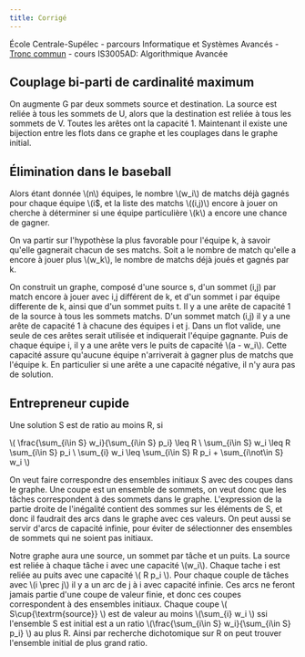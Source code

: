 ```yaml
---
title: Corrigé
---
```


École Centrale-Supélec - parcours Informatique et Systèmes Avancés - [Tronc commun](http://www.isia.ecp.fr/welcome_to_www_ecp_fr_cms_site_isia/isia___formation/cours_tronc_commun) - cours IS3005AD: Algorithmique Avancée

## Couplage bi-parti de cardinalité maximum

On augmente G par deux sommets source et destination. La source est reliée à tous les sommets de U, alors que la destination est reliée à tous les sommets de V. Toutes les arêtes ont la capacité 1. Maintenant il existe une bijection entre les flots dans ce graphe et les couplages dans le graphe initial.


## Élimination dans le baseball


Alors étant donnée \\(n\\) équipes, le nombre \\(w_i\\) de matchs déjà gagnés pour chaque équipe \\(i$, et la liste des matchs \\((i,j)\\) encore à jouer on cherche à déterminer si une équipe particulière \\(k\\) a encore une chance de gagner.  


On va partir sur l'hypothèse la plus favorable pour l'équipe k, à savoir qu'elle gagnerait chacun de ses matchs. Soit a le nombre de match qu'elle a encore à jouer plus \\(w_k\\), le nombre de matchs déjà joués et gagnés par k.

On construit un graphe, composé d'une source s, d'un sommet (i,j) par match encore à jouer avec i,j différent de k, et d'un sommet i par équipe differente de k, ainsi que d'un sommet puits t. Il y a une arête de capacité 1 de la source à tous les sommets matchs. D'un sommet match (i,j) il y a une arête de capacité 1 à chacune des équipes i et j.  Dans un flot valide, une seule de ces arêtes serait utilisée et indiquerait l'équipe gagnante. Puis de chaque équipe i, il y a une arête vers le puits de capacité \\(a - w_i\\).  Cette capacité assure qu'aucune équipe n'arriverait à gagner plus de matchs que l'équipe k.  En particulier si une arête a une capacité négative, il n'y aura pas de solution.

## Entrepreneur cupide

Une solution S est de ratio au moins R, si 

\\( 
	\frac{\sum_{i\in S} w_i}{\sum_{i\in S} p_i}  \leq R  \\
	\sum_{i\in S} w_i  \leq R  \sum_{i\in S} p_i \\
	\sum_{i} w_i \leq \sum_{i\in S} R p_i + \sum_{i\not\in S} w_i
\\)

On veut faire correspondre des ensembles initiaux S avec des coupes dans le graphe.  Une coupe est un ensemble de sommets, on veut donc que les tâches correspondent à des sommets dans le graphe.
L'expression de la partie droite de l'inégalité contient des sommes sur les éléments de S, et donc il faudrait des arcs dans le graphe avec ces valeurs.  On peut aussi se servir d'arcs de capacité infinie, pour éviter de sélectionner des ensembles de sommets qui ne soient pas initiaux.

Notre graphe aura une source, un sommet par tâche et un puits. La source est reliée à chaque tâche i avec une capacité \\(w_i\\).
Chaque tache i est reliée au puits avec une capacité \\( R p_i \\). Pour chaque couple de tâches avec \\(i \prec j\\) il y a un arc de j à i avec capacité infinie.  Ces arcs ne feront jamais partie d'une coupe de valeur finie, et donc ces coupes correspondent à des ensembles initiaux.
Chaque coupe \\( S\cup\{\textrm{source}\} \\) est de valeur au moins \\(\sum_{i} w_i \\) ssi l'ensemble S est initial est a un ratio \\(\frac{\sum_{i\in S} w_i}{\sum_{i\in S} p_i} \\) au plus R.  Ainsi par recherche dichotomique sur R on peut trouver l'ensemble initial de plus grand ratio.
